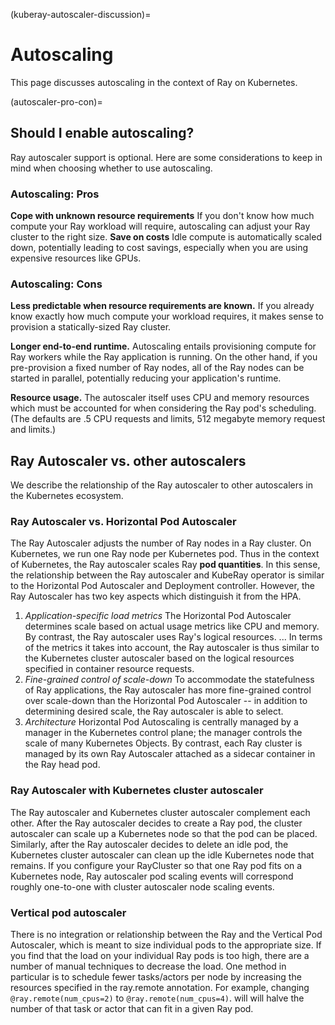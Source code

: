 (kuberay-autoscaler-discussion)=
# Autoscaling
This page discusses autoscaling in the context of Ray on Kubernetes.

(autoscaler-pro-con)=
## Should I enable autoscaling?
Ray autoscaler support is optional.
Here are some considerations to keep in mind when choosing whether to use autoscaling.

### Autoscaling: Pros
**Cope with unknown resource requirements** If you don't know how much compute your Ray
workload will require, autoscaling can adjust your Ray cluster to the right size.
**Save on costs** Idle compute is automatically scaled down, potentially leading to cost savings,
especially when you are using expensive resources like GPUs.

### Autoscaling: Cons
**Less predictable when resource requirements are known.** If you already know exactly
how much compute your workload requires, it makes sense to provision a statically-sized Ray cluster.

**Longer end-to-end runtime.** Autoscaling entails provisioning compute for Ray workers
while the Ray application is running. On the other hand, if you pre-provision a fixed
number of Ray nodes,
all of the Ray nodes can be started in parallel, potentially reducing your application's
runtime.

**Resource usage.** The autoscaler itself uses CPU and memory resources
which must be accounted for when considering the Ray pod's scheduling.
(The defaults are .5 CPU requests and limits, 512 megabyte memory request and limits.)

## Ray Autoscaler vs. other autoscalers
We describe the relationship of the Ray autoscaler to other autoscalers in the Kubernetes
ecosystem.

### Ray Autoscaler vs. Horizontal Pod Autoscaler
The Ray Autoscaler adjusts the number of Ray nodes in a Ray cluster.
On Kubernetes, we run one Ray node per Kubernetes pod. Thus in the context of Kubernetes,
the Ray autoscaler scales Ray **pod quantities**. In this sense, the relationship between
the Ray autoscaler and KubeRay operator is similar to the Horizontal Pod Autoscaler and Deployment controller.
However, the Ray Autoscaler has two key aspects which distinguish it from the HPA.
1. *Application-specific load metrics*
The Horizontal Pod Autoscaler determines scale based on actual usage metrics like CPU
and memory. By contrast, the Ray autoscaler uses Ray's logical resources.
...
In terms of the metrics it takes into account, the Ray autoscaler is thus similar
to the Kubernetes cluster autoscaler based on the logical resources specified
in container resource requests.
2. *Fine-grained control of scale-down*
To accommodate the statefulness of Ray applications, the Ray autoscaler has more
fine-grained control over scale-down than the Horizontal Pod Autoscaler -- in addition to
determining desired scale, the Ray autoscaler is able to select.
3. *Architecture*
Horizontal Pod Autoscaling is centrally managed by a manager in the Kubernetes control plane;
the manager controls the scale of many Kubernetes Objects.
By contrast, each Ray cluster is managed by its own Ray Autoscaler
attached as a sidecar container in the Ray head pod.

### Ray Autoscaler with Kubernetes cluster autoscaler
The Ray autoscaler and Kubernetes cluster autoscaler complement each other.
After the Ray autoscaler decides to create a Ray pod, the cluster autoscaler
can scale up a Kubernetes node so that the pod can be placed.
Similarly, after the Ray autoscaler decides to delete an idle pod, the Kubernetes
cluster autoscaler can clean up the idle Kubernetes node that remains.
If you configure your RayCluster so that one Ray pod fits on a Kubernetes node,
Ray autoscaler pod scaling events will correspond roughly one-to-one with cluster autoscaler
node scaling events.


### Vertical pod autoscaler
There is no integration or relationship between the Ray and the Vertical Pod Autoscaler,
which is meant to size individual pods to the appropriate size.
If you find that the load on your individual Ray pods is too high, there are a number
of manual techniques to decrease the load.
One method in particular is to schedule fewer tasks/actors per node by increasing the resources specified in the ray.remote annotation.
For example, changing `@ray.remote(num_cpus=2)` to `@ray.remote(num_cpus=4)`.
will will halve the number of that task or actor that can fit in a given Ray pod.
